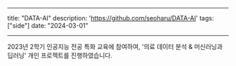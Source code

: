 
---
title: "DATA-AI"
description: 'https://github.com/seoharu/DATA-AI'
tags: ["side"]
date: "2024-03-01"

---
2023년 2학기 인공지능 전공 특화 교육에 참여하여, '의료 데이터 분석 & 머신러닝과 딥러닝' 개인 프로젝트를 진행하였습니다. 